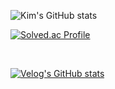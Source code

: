 
![Kim's GitHub stats](https://github-readme-stats.vercel.app/api?username=DongWooKim97&show_icons=true&theme=radical)


    
[![Solved.ac Profile](http://mazassumnida.wtf/api/v2/generate_badge?boj=nanaukim)](https://solved.ac/rlatngus1691/)

<br>

[![Velog's GitHub stats](https://velog-readme-stats.vercel.app/api?name=bxxloob_-)](https://velog.io/@bxxloob_-)





